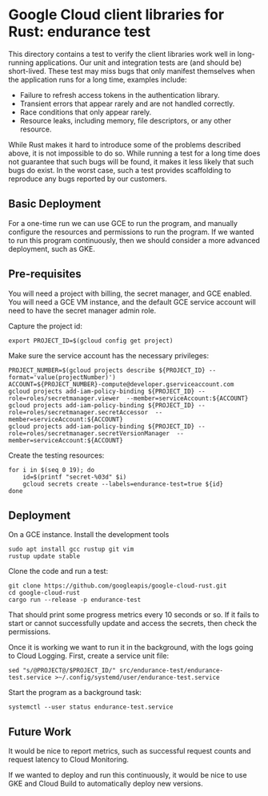 # Google Cloud client libraries for Rust: endurance test

This directory contains a test to verify the client libraries work well in
long-running applications. Our unit and integration tests are (and should be)
short-lived. These test may miss bugs that only manifest themselves when the
application runs for a long time, examples include:

- Failure to refresh access tokens in the authentication library.
- Transient errors that appear rarely and are not handled correctly.
- Race conditions that only appear rarely.
- Resource leaks, including memory, file descriptors, or any other resource.

While Rust makes it hard to introduce some of the problems described above, it
is not impossible to do so. While running a test for a long time does not
guarantee that such bugs will be found, it makes it less likely that such bugs
do exist. In the worst case, such a test provides scaffolding to reproduce any
bugs reported by our customers.

## Basic Deployment

For a one-time run we can use GCE to run the program, and manually configure the
resources and permissions to run the program. If we wanted to run this program
continuously, then we should consider a more advanced deployment, such as GKE.

## Pre-requisites

You will need a project with billing, the secret manager, and GCE enabled. You
will need a GCE VM instance, and the default GCE service account will need to
have the secret manager admin role.

Capture the project id:

```shell
export PROJECT_ID=$(gcloud config get project)
```

Make sure the service account has the necessary privileges:

```shell
PROJECT_NUMBER=$(gcloud projects describe ${PROJECT_ID} --format='value(projectNumber)')
ACCOUNT=${PROJECT_NUMBER}-compute@developer.gserviceaccount.com
gcloud projects add-iam-policy-binding ${PROJECT_ID} --role=roles/secretmanager.viewer  --member=serviceAccount:${ACCOUNT}
gcloud projects add-iam-policy-binding ${PROJECT_ID} --role=roles/secretmanager.secretAccessor  --member=serviceAccount:${ACCOUNT}
gcloud projects add-iam-policy-binding ${PROJECT_ID} --role=roles/secretmanager.secretVersionManager  --member=serviceAccount:${ACCOUNT}
```

Create the testing resources:

```shell
for i in $(seq 0 19); do
    id=$(printf "secret-%03d" $i)
    gcloud secrets create --labels=endurance-test=true ${id}
done
```

## Deployment

On a GCE instance. Install the development tools

```shell
sudo apt install gcc rustup git vim
rustup update stable
```

Clone the code and run a test:

```shell
git clone https://github.com/googleapis/google-cloud-rust.git
cd google-cloud-rust
cargo run --release -p endurance-test
```

That should print some progress metrics every 10 seconds or so. If it fails to
start or cannot successfully update and access the secrets, then check the
permissions.

Once it is working we want to run it in the background, with the logs going to
Cloud Logging. First, create a service unit file:

```shell
sed "s/@PROJECT@/$PROJECT_ID/" src/endurance-test/endurance-test.service >~/.config/systemd/user/endurance-test.service
```

Start the program as a background task:

```shell
systemctl --user status endurance-test.service
```

## Future Work

It would be nice to report metrics, such as successful request counts and
request latency to Cloud Monitoring.

If we wanted to deploy and run this continuously, it would be nice to use GKE
and Cloud Build to automatically deploy new versions.
